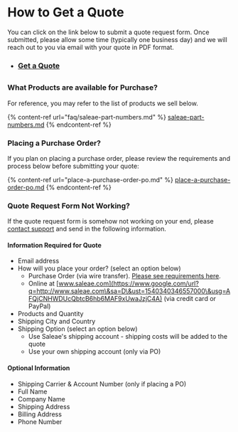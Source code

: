# How to Get a Quote

You can click on the link below to submit a quote request form. Once submitted, please allow some time (typically one business day) and we will reach out to you via email with your quote in PDF format.

* ### [Get a Quote](https://saleae-support.typeform.com/to/WnpOte)

##

### What Products are available for Purchase?

For reference, you may refer to the list of products we sell below.

{% content-ref url="faq/saleae-part-numbers.md" %}
[saleae-part-numbers.md](faq/saleae-part-numbers.md)
{% endcontent-ref %}

### Placing a Purchase Order?

If you plan on placing a purchase order, please review the requirements and process below before submitting your quote:

{% content-ref url="place-a-purchase-order-po.md" %}
[place-a-purchase-order-po.md](place-a-purchase-order-po.md)
{% endcontent-ref %}

### Quote Request Form Not Working?

If the quote request form is somehow not working on your end, please [contact support](https://contact.saleae.com/hc/en-us/requests/new) and send in the following information.

#### Information Required for Quote

* Email address
* How will you place your order? (select an option below)
  * Purchase Order (via wire transfer). [Please see requirements here](https://support.saleae.com/ordering-and-shipping/place-a-purchase-order-po).
  * Online at [www.saleae.com](https://www.google.com/url?q=http://www.saleae.com\&sa=D\&ust=1540340346557000\&usg=AFQjCNHWDUcQbtcB6hb6MAF9xUwaJzjC4A) (via credit card or PayPal)
* Products and Quantity
* Shipping City and Country
* Shipping Option (select an option below)
  * Use Saleae's shipping account - shipping costs will be added to the quote
  * Use your own shipping account (only via PO)

#### Optional Information

* Shipping Carrier & Account Number (only if placing a PO)
* Full Name
* Company Name
* Shipping Address
* Billing Address
* Phone Number
